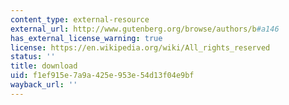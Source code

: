 ```yaml
---
content_type: external-resource
external_url: http://www.gutenberg.org/browse/authors/b#a146
has_external_license_warning: true
license: https://en.wikipedia.org/wiki/All_rights_reserved
status: ''
title: download
uid: f1ef915e-7a9a-425e-953e-54d13f04e9bf
wayback_url: ''
---
```

